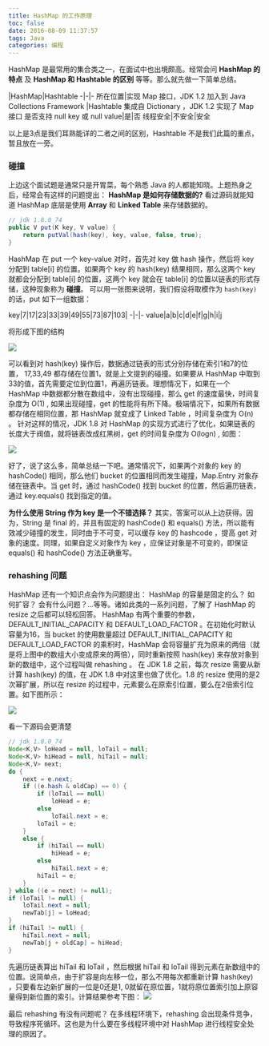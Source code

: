 ```yaml
---
title: HashMap 的工作原理
toc: false
date: 2016-08-09 11:37:57
tags: Java
categories: 编程
---
```


HashMap 是最常用的集合类之一，在面试中也出境颇高。经常会问 **HashMap 的特点** 及 **HashMap 和 Hashtable 的区别** 等等。那么就先做一下简单总结。

|HashMap|Hashtable
-|-|-
所在位置|实现 Map 接口，JDK 1.2 加入到 Java Collections Framework |Hashtable 集成自 Dictionary ，JDK 1.2 实现了 Map 接口
是否支持 null key 或 null value|是|否
线程安全|不安全|安全

以上是3点是我们耳熟能详的二者之间的区别，Hashtable 不是我们此篇的重点，暂且放在一旁。
### 碰撞
上边这个面试题是通常只是开胃菜，每个熟悉 Java 的人都能知晓。上题热身之后，经常会有这样的问题提出： **HashMap 是如何存储数据的?**
看过源码就能知道 HashMap 底层是使用 **Array** 和 **Linked Table** 来存储数据的。
```java
// jdk 1.8.0_74
public V put(K key, V value) {
    return putVal(hash(key), key, value, false, true);
}
```
HashMap 在 put 一个 key-value 对时，首先对 key 做 hash 操作，然后将 key 分配到 table[i] 的位置。如果两个 key 的 hash(key) 结果相同，那么这两个 key 就都会分配到 table[i] 的位置，这两个 key 就会在 table[i] 的位置以链表的形式存储，这种现象称为 **碰撞**。
可以用一张图来说明，我们假设将取模作为 `hash(key)` 的话，put 如下一组数据：

key|7|17|23|33|39|49|55|73|87|103|
-|-|-
value|a|b|c|d|e|f|g|h|i|j

将形成下图的结构

![](http://7xqgix.com1.z0.glb.clouddn.com/hashmap_01.png)

可以看到对 hash(key) 操作后，数据通过链表的形式分别存储在索引1和7的位置， 17,33,49 都存储在位置1，就是上文提到的碰撞。如果要从 HashMap 中取到33的值，首先需要定位到位置1，再遍历链表。理想情况下，如果在一个 HashMap 中数据都分散在数组中，没有出现碰撞，那么 get 的速度最快，时间复杂度为 O(1) , 如果出现碰撞，get 的性能将有所下降。极端情况下，如果所有数据都存储在相同位置，那 HashMap 就变成了 Linked Table ，时间复杂度为 O(n) 。
针对这样的情况，JDK 1.8 对 HashMap 的实现方式进行了优化，如果链表的长度大于阀值，就将链表改成红黑树，get 的时间复杂度为 O(logn) , 如图：

![](http://7xqgix.com1.z0.glb.clouddn.com/hashmap_02.png)

好了，说了这么多，简单总结一下吧。通常情况下，如果两个对象的 key 的 hashCode() 相同，那么他们 bucket 的位置相同而发生碰撞，Map.Entry 对象存储在链表中。当 get 时，通过 hashCode() 找到 bucket 的位置，然后遍历链表，通过 key.equals() 找到指定的值。

**为什么使用 String 作为 key 是一个不错选择？**
其实，答案可以从上边获得。因为，String 是 final 的，并且有固定的 hashCode() 和 equals() 方法，所以能有效减少碰撞的发生，同时由于不可变，可以缓存 key 的 hashcode ，提高 get 对象的速度。同理，如果自定义对象作为 key ，应保证对象是不可变的，即保证 equals() 和 hashCode() 方法正确重写。

### rehashing 问题
HashMap 还有一个知识点会作为问题提出： HashMap 的容量是固定的么？ 如何扩容？ 会有什么问题？...等等。诸如此类的一系列问题，了解了 HashMap 的 resize 之后都可以轻松回答。
HashMap 有两个重要的参数，DEFAULT_INITIAL_CAPACITY 和 DEFAULT_LOAD_FACTOR 。在初始化时默认容量为16，当 bucket 的使用数量超过 DEFAULT_INITIAL_CAPACITY 和 DEFAULT_LOAD_FACTOR 的乘积时，HashMap 会将容量扩充为原来的两倍（就是将上图中的数组大小变成原来的两倍），同时重新按照 hash(key) 来存放对象到新的数组中，这个过程叫做 rehashing 。
在 JDK 1.8 之前，每次 resize 需要从新计算 hash(key) 的值，在 JDK 1.8 中对这里也做了优化。1.8 的 resize 使用的是2次幂扩展，所以在 resize 的过程中，元素要么在原索引位置，要么在2倍索引位置。如下图所示：

![](http://7xqgix.com1.z0.glb.clouddn.com/hashmap_03.png)


看一下源码会更清楚
```java
// jdk 1.8.0_74
Node<K,V> loHead = null, loTail = null;
Node<K,V> hiHead = null, hiTail = null;
Node<K,V> next;
do {
    next = e.next;
    if ((e.hash & oldCap) == 0) {
        if (loTail == null)
            loHead = e;
        else
            loTail.next = e;
        loTail = e;
    }
    else {
        if (hiTail == null)
            hiHead = e;
        else
            hiTail.next = e;
        hiTail = e;
    }
} while ((e = next) != null);
if (loTail != null) {
    loTail.next = null;
    newTab[j] = loHead;
}
if (hiTail != null) {
    hiTail.next = null;
    newTab[j + oldCap] = hiHead;
}
```
先遍历链表算出 hiTail 和 loTail ，然后根据 hiTail 和 loTail 得到元素在新数组中的位置。说简单点，由于扩容是向左移一位，那么不用每次都重新计算 hash(key) ，只要看左边新扩展的一位是0还是1, 0就留在原位置，1就将原位置索引加上原容量得到新位置的索引。计算结果参考下图：
![](http://7xqgix.com1.z0.glb.clouddn.com/hashmap_04.png)

最后 rehashing 有没有问题呢？ 在多线程环境下，rehashing 会出现条件竞争，导致程序死循环。这也是为什么要在多线程环境中对 HashMap 进行线程安全处理的原因了。
